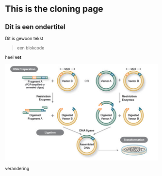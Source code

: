 # This is the cloning page

## Dit is een ondertitel

Dit is gewoon tekst

>een blokcode

heel **vet**

![dolly](.\cloning\cloning.jpg) 

verandering